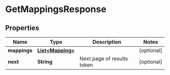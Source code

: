 

# GetMappingsResponse


## Properties

| Name | Type | Description | Notes |
|------------ | ------------- | ------------- | -------------|
|**mappings** | [**List&lt;Mapping&gt;**](Mapping.md) |  |  [optional] |
|**next** | **String** | Next page of results token |  [optional] |



